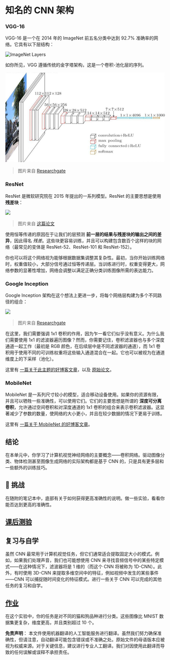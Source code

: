 # 知名的 CNN 架构

### VGG-16

VGG-16 是一个在 2014 年的 ImageNet 前五名分类中达到 92.7% 准确率的网络。它具有以下层结构：

![ImageNet Layers](../../../../../translated_images/vgg-16-arch1.d901a5583b3a51baeaab3e768567d921e5d54befa46e1e642616c5458c934028.zh.jpg)

如你所见，VGG 遵循传统的金字塔架构，这是一个卷积-池化层的序列。

![ImageNet Pyramid](../../../../../translated_images/vgg-16-arch.64ff2137f50dd49fdaa786e3f3a975b3f22615efd13efb19c5d22f12e01451a1.zh.jpg)

> 图片来自 [Researchgate](https://www.researchgate.net/figure/Vgg16-model-structure-To-get-the-VGG-NIN-model-we-replace-the-2-nd-4-th-6-th-7-th_fig2_335194493)

### ResNet

ResNet 是微软研究院在 2015 年提出的一系列模型。ResNet 的主要思想是使用 **残差块**：

<img src="images/resnet-block.png" width="300"/>

> 图片来自 [这篇论文](https://arxiv.org/pdf/1512.03385.pdf)

使用恒等传递的原因在于让我们的层预测 **前一层的结果与残差块的输出之间的差异**，因此得名 *残差*。这些块更容易训练，并且可以构建包含数百个这样的块的网络（最常见的变体是 ResNet-52、ResNet-101 和 ResNet-152）。

你也可以将这个网络视为能够根据数据集调整其复杂性。最初，当你开始训练网络时，权重值较小，大部分信号通过恒等传递层。当训练进行时，权重变得更大，网络参数的显著性增加，网络会调整以满足正确分类训练图像所需的表达能力。

### Google Inception

Google Inception 架构在这个想法上更进一步，将每个网络层构建为多个不同路径的组合：

<img src="images/inception.png" width="400"/>

> 图片来自 [Researchgate](https://www.researchgate.net/figure/Inception-module-with-dimension-reductions-left-and-schema-for-Inception-ResNet-v1_fig2_355547454)

在这里，我们需要强调 1x1 卷积的作用，因为乍一看它们似乎没有意义。为什么我们需要使用 1x1 的滤波器遍历图像？然而，你需要记住，卷积滤波器也与多个深度通道一起工作（最初是 RGB 颜色，在后续层中是不同滤波器的通道），而 1x1 卷积用于使用不同的可训练权重将这些输入通道混合在一起。它也可以被视为在通道维度上的下采样（池化）。

这里有 [一篇关于此主题的好博客文章](https://medium.com/analytics-vidhya/talented-mr-1x1-comprehensive-look-at-1x1-convolution-in-deep-learning-f6b355825578)，以及 [原始论文](https://arxiv.org/pdf/1312.4400.pdf)。

### MobileNet

MobileNet 是一系列尺寸较小的模型，适合移动设备使用。如果你的资源有限，并且可以牺牲一些准确性，可以使用它们。它们的主要思想是所谓的 **深度可分离卷积**，允许通过空间卷积和对深度通道的 1x1 卷积的组合来表示卷积滤波器。这显著减少了参数的数量，使网络的大小更小，并且在较少数据的情况下更易于训练。

这里有 [一篇关于 MobileNet 的好博客文章](https://medium.com/analytics-vidhya/image-classification-with-mobilenet-cc6fbb2cd470)。

## 结论

在本单元中，你学习了计算机视觉神经网络的主要概念——卷积网络。驱动图像分类、物体检测甚至图像生成网络的实际架构都是基于 CNN 的，只是具有更多层和一些额外的训练技巧。

## 🚀 挑战

在随附的笔记本中，底部有关于如何获得更高准确性的说明。做一些实验，看看你能否达到更高的准确性。

## [课后测验](https://red-field-0a6ddfd03.1.azurestaticapps.net/quiz/207)

## 复习与自学

虽然 CNN 最常用于计算机视觉任务，但它们通常适合提取固定大小的模式。例如，如果我们处理声音，我们也可能想使用 CNN 来寻找音频信号中的某些特定模式——在这种情况下，滤波器将是 1 维的（而这个 CNN 将被称为 1D-CNN）。此外，有时使用 3D-CNN 来提取多维空间中的特征，例如视频中发生的某些事件——CNN 可以捕捉随时间变化的特征模式。进行一些关于 CNN 可以完成的其他任务的复习和自学。

## [作业](lab/README.md)

在这个实验中，你的任务是对不同的猫和狗品种进行分类。这些图像比 MNIST 数据集更复杂，维度更高，并且类别超过 10 个。

**免责声明**：
本文件使用机器翻译的人工智能服务进行翻译。虽然我们努力确保准确性，但请注意，自动翻译可能包含错误或不准确之处。原始文件的母语版本应被视为权威来源。对于关键信息，建议进行专业人工翻译。我们对因使用此翻译而导致的任何误解或误释不承担责任。